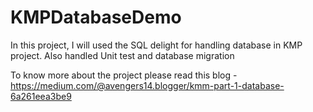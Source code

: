 # KMPDatabaseDemo
In this project, I will used the SQL delight for handling database in KMP project. Also handled Unit test and database migration

To know more about the project please read this blog - https://medium.com/@avengers14.blogger/kmm-part-1-database-6a261eea3be9

